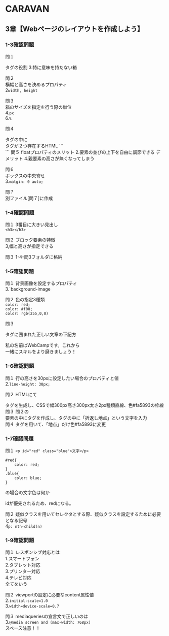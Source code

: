 # CARAVAN

## 3章【Webページのレイアウトを作成しよう】


### 1-3確認問題  

問１  
<div>タグの役割  
3.特に意味を持たない箱  

問２  
横幅と高さを決めるプロパティ  
2`width, height`  

問３  
箱のサイズを指定を行う際の単位  
4.`px`  
6.`%`  

問４  
<div>タグの中に<div>タグが２つ存在するHTML  
```
<div>  
	<div></div>  
	<div></div>  
	<div></div>  
</div>  
```    
問５  
floatプロパティのメリット  
2.要素の並びの上下を自由に調節できる  
デメリット  
4.親要素の高さが無くなってしまう  

問６  
ボックスの中央寄せ  
3.`matgin: 0 auto;`  

問７  
別ファイル[問７]に作成  


### 1-4確認問題

問１
3番目に大きい見出し  
`<h3></h3>`  

問２
ブロック要素の特徴  
3,幅と高さが指定できる  

問３
1-4-問3フォルダに格納  


### 1-5確認問題  

問１
背景画像を設定するプロパティ  
3.`background-image  

問２
色の指定3種類  
`color: red;`  
`color: #f00;`  
`color: rgb(255,0,0)`  

問３
<p>タグに囲まれた正しい文章の下記方  
<p>  
	私の名前はWebCampです。これから<br>  
	一緒にスキルをより磨きましょう！  
</p>

### 1-6確認問題

問１
行の高さを30pxに設定したい場合のプロパティと値  
2.`line-height: 30px;`  

問２
HTMLにて<section>タグを生成し、CSSで幅300px高さ300px太さ2px種類直線、色#fa5893の枠線  
問３
問２の<section>要素の中に<h>タグを作成し、タグの中に「折返し地点」という文字を入力  
問４
<span>タグを用いて、「地点」だけ色#fa5893に変更  

### 1-7確認問題

問１
`<p id="red" class="blue">文字</p>`
```
#red{
	color: red;
}
.blue{
	color: blue;
}
```
の場合の文字色は何か  

idが優先されるため、redになる。  

問２
疑似クラスを用いてセレクタとする際、疑似クラスを設定するために必要となる記号  
4`p: nth-child(n)`

### 1-9確認問題

問１
レスポンシブ対応とは  
1.スマートフォン  
2.タブレット対応  
3.プリンター対応  
4.テレビ対応  
全てをいう  

問２
viewportの設定に必要なcontent属性値  
2.`initial-scale=1.0`  
3.`width=device-scale=0.7`  

問３
mediaqueriesの宣言文で正しいのは  
3.`@media screen and (max-width: 768px)`  
スペース注意！！

